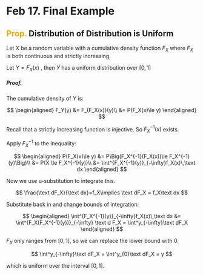 # Feb 17. Final Example

## <span style="color: #eeaa00">Prop.</span> Distribution of Distribution is Uniform

Let $X$ be a random variable with a cumulative density function $F_X$ where $F_X$ is both continuous and strictly increasing. 

Let $Y = F_X(x)$ , then $Y$ has a uniform distribution over $[0,1]$

##### *Proof.*

The cumulative density of $Y$ is:

$$
\begin{aligned}
F_Y(y) &= F_{F_X(x)}(y)\\
&= P(F_X(x)\le y)
\end{aligned}
$$

Recall that a strictly increasing function is injective. So $F_X^{-1}(x)$ exists.

Apply $F_X^{-1}$ to the inequality:

$$
\begin{aligned}
P(F_X(x)\le y) &= P\Big(F_X^{-1}(F_X(x))\le F_X^{-1}(y)\Big)\\
&= P(X \le F_X^{-1}(y))\\
&= \int^{F_X^{-1}(y)}_{-\infty}f_X(x)\,\text dx
\end{aligned}
$$

Now we use u-substitution to integrate this. 

$$
\frac{\text dF_X}{\text dx}=f_X\implies \text dF_X = f_X\text dx
$$

Substitute back in and change bounds of integration:

$$
\begin{aligned}
\int^{F_X^{-1}(y)}_{-\infty}f_X(x)\,\text dx 
&= \int^{F_X(F_X^{-1}(y))}_{-\infty} \text d F_X = \int^y_{-\infty}\text dF_X
\end{aligned}
$$

$F_X$ only ranges from $[0, 1]$, so we can replace the lower bound with 0.

$$
\int^y_{-\infty}\text dF_X = \int^y_{0}\text dF_X = y
$$

which is uniform over the interval $[0, 1]$.